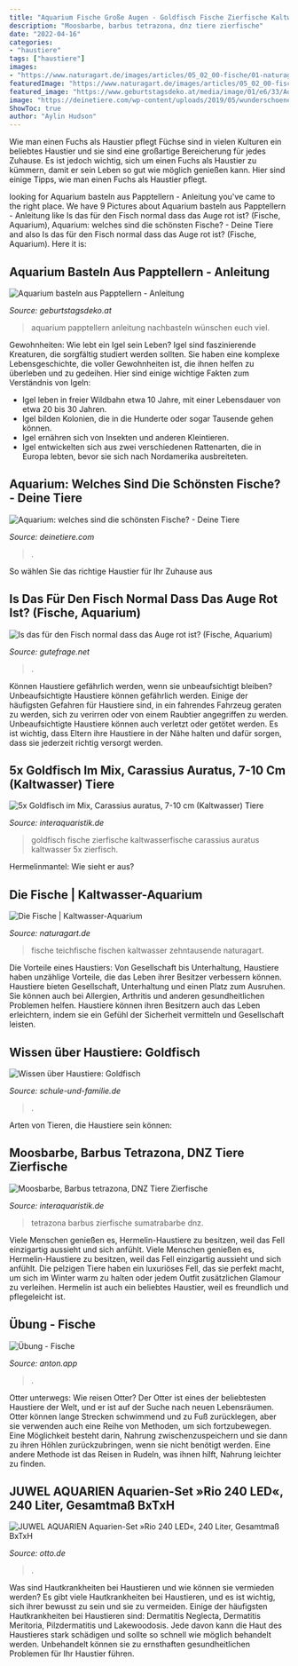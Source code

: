 ```yaml
---
title: "Aquarium Fische Große Augen - Goldfisch Fische Zierfische Kaltwasserfische Carassius Auratus Kaltwasser 5x Zierfisch"
description: "Moosbarbe, barbus tetrazona, dnz tiere zierfische"
date: "2022-04-16"
categories:
- "haustiere"
tags: ["haustiere"]
images:
- "https://www.naturagart.de/images/articles/05_02_00-fische/01-naturagart-fische-thumb.jpg"
featuredImage: "https://www.naturagart.de/images/articles/05_02_00-fische/01-naturagart-fische-thumb.jpg"
featured_image: "https://www.geburtstagsdeko.at/media/image/01/e6/33/Aquarium-basteln-12.jpg"
image: "https://deinetiere.com/wp-content/uploads/2019/05/wunderschoener-fisch.jpg"
ShowToc: true
author: "Aylin Hudson"
---
```



Wie man einen Fuchs als Haustier pflegt
Füchse sind in vielen Kulturen ein beliebtes Haustier und sie sind eine großartige Bereicherung für jedes Zuhause. Es ist jedoch wichtig, sich um einen Fuchs als Haustier zu kümmern, damit er sein Leben so gut wie möglich genießen kann. Hier sind einige Tipps, wie man einen Fuchs als Haustier pflegt.

	

		
looking for Aquarium basteln aus Papptellern - Anleitung you've came to the right place. We have 9 Pictures about Aquarium basteln aus Papptellern - Anleitung like Is das für den Fisch normal dass das Auge rot ist? (Fische, Aquarium), Aquarium: welches sind die schönsten Fische? - Deine Tiere and also Is das für den Fisch normal dass das Auge rot ist? (Fische, Aquarium). Here it is:
		
    
## Aquarium Basteln Aus Papptellern - Anleitung

<img loading=lazy src="https://www.geburtstagsdeko.at/media/image/01/e6/33/Aquarium-basteln-12.jpg" onerror="this.onerror=null;this.src='https://tse1.mm.bing.net/th?id=OIP._9mW63sRkE9WPeF_A9zaVgHaFj&amp;pid=15.1';" alt="Aquarium basteln aus Papptellern - Anleitung">

_Source: geburtstagsdeko.at_

>aquarium papptellern anleitung nachbasteln wünschen euch viel. 

	

Gewohnheiten: Wie lebt ein Igel sein Leben?
Igel sind faszinierende Kreaturen, die sorgfältig studiert werden sollten. Sie haben eine komplexe Lebensgeschichte, die voller Gewohnheiten ist, die ihnen helfen zu überleben und zu gedeihen. Hier sind einige wichtige Fakten zum Verständnis von Igeln:
- Igel leben in freier Wildbahn etwa 10 Jahre, mit einer Lebensdauer von etwa 20 bis 30 Jahren.
- Igel bilden Kolonien, die in die Hunderte oder sogar Tausende gehen können.
- Igel ernähren sich von Insekten und anderen Kleintieren.
- Igel entwickelten sich aus zwei verschiedenen Rattenarten, die in Europa lebten, bevor sie sich nach Nordamerika ausbreiteten.

    
## Aquarium: Welches Sind Die Schönsten Fische? - Deine Tiere

<img loading=lazy src="https://deinetiere.com/wp-content/uploads/2019/05/wunderschoener-fisch.jpg" onerror="this.onerror=null;this.src='https://tse1.mm.bing.net/th?id=OIP.QmuFZ3sZHIq12oDt0REmFQHaE8&amp;pid=15.1';" alt="Aquarium: welches sind die schönsten Fische? - Deine Tiere">

_Source: deinetiere.com_

>. 

	

So wählen Sie das richtige Haustier für Ihr Zuhause aus

    
## Is Das Für Den Fisch Normal Dass Das Auge Rot Ist? (Fische, Aquarium)

<img loading=lazy src="https://images.gutefrage.net/media/fragen/bilder/is-das-fuer-den-fisch-normal-dass-das-auge-rot-ist/0_big.jpg?v=1449833004000" onerror="this.onerror=null;this.src='https://tse1.mm.bing.net/th?id=OIP.UMpuit6oIQv6rF-I8_pfywHaHa&amp;pid=15.1';" alt="Is das für den Fisch normal dass das Auge rot ist? (Fische, Aquarium)">

_Source: gutefrage.net_

>. 

	

Können Haustiere gefährlich werden, wenn sie unbeaufsichtigt bleiben?
Unbeaufsichtigte Haustiere können gefährlich werden. Einige der häufigsten Gefahren für Haustiere sind, in ein fahrendes Fahrzeug geraten zu werden, sich zu verirren oder von einem Raubtier angegriffen zu werden. Unbeaufsichtigte Haustiere können auch verletzt oder getötet werden. Es ist wichtig, dass Eltern ihre Haustiere in der Nähe halten und dafür sorgen, dass sie jederzeit richtig versorgt werden.

    
## 5x Goldfisch Im Mix, Carassius Auratus, 7-10 Cm (Kaltwasser) Tiere

<img loading=lazy src="https://cdn02.plentymarkets.com/idwditcg5ajj/item/images/102935/full/Goldfisch-mix-Carassius-auratus-Mix.jpg" onerror="this.onerror=null;this.src='https://tse2.mm.bing.net/th?id=OIP.uS_t6nge49ETSWm9F329pAHaE8&amp;pid=15.1';" alt="5x Goldfisch im Mix, Carassius auratus, 7-10 cm (Kaltwasser) Tiere">

_Source: interaquaristik.de_

>goldfisch fische zierfische kaltwasserfische carassius auratus kaltwasser 5x zierfisch. 

	

Hermelinmantel: Wie sieht er aus?

    
## Die Fische | Kaltwasser-Aquarium

<img loading=lazy src="https://www.naturagart.de/images/articles/05_02_00-fische/01-naturagart-fische-thumb.jpg" onerror="this.onerror=null;this.src='https://tse1.mm.bing.net/th?id=OIP.QGUwz9-GpsS0owhHawbP9QHaKx&amp;pid=15.1';" alt="Die Fische | Kaltwasser-Aquarium">

_Source: naturagart.de_

>fische teichfische fischen kaltwasser zehntausende naturagart. 

	

Die Vorteile eines Haustiers: Von Gesellschaft bis Unterhaltung, Haustiere haben unzählige Vorteile, die das Leben ihrer Besitzer verbessern können.
Haustiere bieten Gesellschaft, Unterhaltung und einen Platz zum Ausruhen. Sie können auch bei Allergien, Arthritis und anderen gesundheitlichen Problemen helfen. Haustiere können ihren Besitzern auch das Leben erleichtern, indem sie ein Gefühl der Sicherheit vermitteln und Gesellschaft leisten.

    
## Wissen über Haustiere: Goldfisch

<img loading=lazy src="https://www.schule-und-familie.de/assets/images/tierlexikon/_th7_goldfisch.jpg" onerror="this.onerror=null;this.src='https://tse1.mm.bing.net/th?id=OIP.iFUAbSYnn9i9_Px8PJKYcQHaE7&amp;pid=15.1';" alt="Wissen über Haustiere: Goldfisch">

_Source: schule-und-familie.de_

>. 

	

Arten von Tieren, die Haustiere sein können:

    
## Moosbarbe, Barbus Tetrazona, DNZ Tiere Zierfische

<img loading=lazy src="https://cdn02.plentymarkets.com/idwditcg5ajj/item/images/9207/full/9207-9207-Sumatrabarbe-Gruen-Barbus-tetrazona.jpg" onerror="this.onerror=null;this.src='https://tse3.mm.bing.net/th?id=OIP.LyzFHHhSjnCbhJdABGQMIQHaE7&amp;pid=15.1';" alt="Moosbarbe, Barbus tetrazona, DNZ Tiere Zierfische">

_Source: interaquaristik.de_

>tetrazona barbus zierfische sumatrabarbe dnz. 

	

Viele Menschen genießen es, Hermelin-Haustiere zu besitzen, weil das Fell einzigartig aussieht und sich anfühlt.
Viele Menschen genießen es, Hermelin-Haustiere zu besitzen, weil das Fell einzigartig aussieht und sich anfühlt. Die pelzigen Tiere haben ein luxuriöses Fell, das sie perfekt macht, um sich im Winter warm zu halten oder jedem Outfit zusätzlichen Glamour zu verleihen. Hermelin ist auch ein beliebtes Haustier, weil es freundlich und pflegeleicht ist.

    
## Übung - Fische

<img loading=lazy src="https://content.anton.app/files/?fileId=image%2Fpixabay_426567_crop-577-0-1080-1080&amp;etag=7ff1-24911" onerror="this.onerror=null;this.src='https://tse4.mm.bing.net/th?id=OIP.f_HgkINPKRno8mbuuzAsQgHaHa&amp;pid=15.1';" alt="Übung - Fische">

_Source: anton.app_

>. 

	

Otter unterwegs: Wie reisen Otter?
Der Otter ist eines der beliebtesten Haustiere der Welt, und er ist auf der Suche nach neuen Lebensräumen. Otter können lange Strecken schwimmend und zu Fuß zurücklegen, aber sie verwenden auch eine Reihe von Methoden, um sich fortzubewegen. Eine Möglichkeit besteht darin, Nahrung zwischenzuspeichern und sie dann zu ihren Höhlen zurückzubringen, wenn sie nicht benötigt werden. Eine andere Methode ist das Reisen in Rudeln, was ihnen hilft, Nahrung leichter zu finden.

    
## JUWEL AQUARIEN Aquarien-Set »Rio 240 LED«, 240 Liter, Gesamtmaß BxTxH

<img loading=lazy src="https://i.otto.de/i/otto/cb77cb8b-a578-50d1-a3e4-64d45f163180/juwel-aquarien-aquarien-set-rio-240-led-240-liter-gesamtmass-bxtxh-121x41x128-cm-schwarz.jpg?$formatz$" onerror="this.onerror=null;this.src='https://tse3.mm.bing.net/th?id=OIP.X3ukJSf0EL29RY0oY9IOxgHaIB&amp;pid=15.1';" alt="JUWEL AQUARIEN Aquarien-Set »Rio 240 LED«, 240 Liter, Gesamtmaß BxTxH">

_Source: otto.de_

>. 

	

Was sind Hautkrankheiten bei Haustieren und wie können sie vermieden werden?
Es gibt viele Hautkrankheiten bei Haustieren, und es ist wichtig, sich ihrer bewusst zu sein und sie zu vermeiden. Einige der häufigsten Hautkrankheiten bei Haustieren sind: Dermatitis Neglecta, Dermatitis Meritoria, Pilzdermatitis und Lakewoodosis. Jede davon kann die Haut des Haustieres stark schädigen und sollte so schnell wie möglich behandelt werden. Unbehandelt können sie zu ernsthaften gesundheitlichen Problemen für Ihr Haustier führen.

